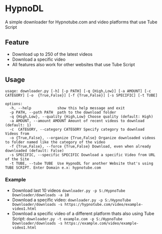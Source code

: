 # HypnoDL
A simple downloader for Hypnotube.com and video platforms that use Tube Script

## Feature
* Download up to 250 of the latest videos
* Download a specific video
* All features also work for other websites that use Tube Script

## Usage
```
usage: downloader.py [-h] [-p PATH] [-q {High,Low}] [-a AMOUNT] [-c  CATEGORY] [-o  {True,False}] [-f {True,False}] [-s SPECIFIC] [-t TUBE]

options:
  -h, --help            show this help message and exit
  -p PATH, --path PATH  path to the download folder
  -q {High,Low}, --quality {High,Low} Choose quality (default: High)
  -a AMOUNT, --amount AMOUNT Amount of recent videos to download (default: 1)
  -c  CATEGORY, --category CATEGORY Specify category to download Videos from
  -o {True,False}, --organize {True,False} Organize downloaded videos to folder named like the category of the video
  -f {True,False}, --force {True,False} Download, even when already downloaded (default: False)
  -s SPECIFIC, --specific SPECIFIC Download a specific Video from URL of the Site
  -t TUBE, --tube TUBE  Use HypnoDL for another Website that's using TUBE SCRIPT. Enter Domain e.x: hypnotube.com
  ```
  
  ### Example
  * Download last 10 videos `downloader.py -p S:/HypnoTube Downloader/downloads -a 10`
  * Download a specific video: `downloader.py -p S:/HypnoTube Downloader/downloads -s https://hypnotube.com/video/example-video1.html`
  * Download a specific video of a different platform thats also using Tube Script: `downloader.py -t example.com -p S:/HypnoTube Downloader/downloads -s https://example.com/video/example-video1.html`
